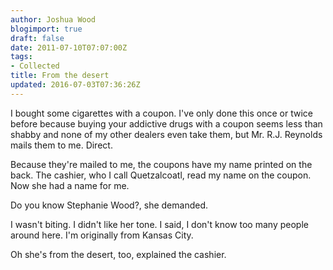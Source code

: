```yaml
---
author: Joshua Wood
blogimport: true
draft: false
date: 2011-07-10T07:07:00Z
tags:
- Collected
title: From the desert
updated: 2016-07-03T07:36:26Z
---
```


I bought some cigarettes with a coupon. I've only done this once or twice before because buying your addictive drugs with a coupon seems less than shabby and none of my other dealers even take them, but Mr. R.J. Reynolds mails them to me. Direct.

Because they're mailed to me, the coupons have my name printed on the back. The cashier, who I call Quetzalcoatl, read my name on the coupon. Now she had a name for me.

Do you know Stephanie Wood?, she demanded.

I wasn't biting. I didn't like her tone. I said, I don't know too many people around here. I'm originally from Kansas City.

Oh she's from the desert, too, explained the cashier.
